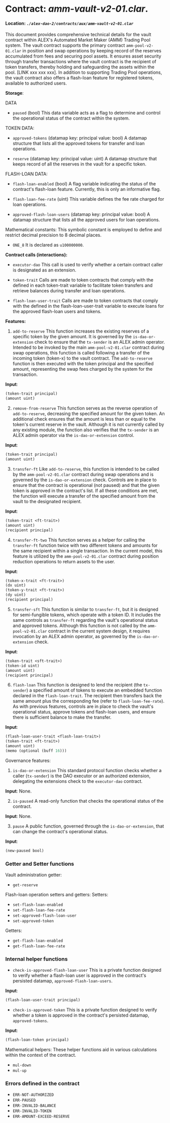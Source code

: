 # Contract: *amm-vault-v2-01.clar*.

#### **Location**: *`./alex-dao-2/contracts/aux/amm-vault-v2-01.clar`*

This document provides comprehensive technical details for the vault contract within ALEX's Automated Market Maker (AMM) Trading Pool system. The vault contract supports the primary contract `amm-pool-v2-01.clar` in position and swap operations by keeping record of the reserves accumulated from fees and securing pool assets. It ensures asset security through transfer transactions where the vault contract is the recipient of token transfers, thereby holding and safeguarding the assets within the pool. [LINK xxx xxx xxx].
In addition to supporting Trading Pool operations, the vault contract also offers a flash-loan feature for registered tokens, available to authorized users.

**Storage**:

DATA

* `paused` (bool)
This data variable acts as a flag to determine and control the operational status of the contract within the system.

TOKEN DATA:
* `approved-tokens` (datamap key: principal value: bool)
A datamap structure that lists all the approved tokens for transfer and loan operations.

* `reserve` (datamap key: principal value: uint)
A datamap structure that keeps record of all the reserves in the vault for a specific token.

FLASH-LOAN DATA:
* `flash-loan-enabled` (bool)
A flag variable indicating the status of the contract's flash-loan feature. Currently, this is only an informative flag.

* `flash-loan-fee-rate` (uint)
This variable defines the fee rate charged for loan operations.

* `approved-flash-loan-users` (datamap key: principal value: bool)
A datamap structure that lists all the approved users for loan operations.

Mathematical constants:
This symbolic constant is employed to define and restrict decimal precision to 8 decimal places.

* `ONE_8`
It is declared as `u100000000`.

**Contract calls (interactions):**
* `executor-dao`
This call is used to verify whether a certain contract caller is designated as an extension.

* `token-trait`
Calls are made to token contracts that comply with the <ft-trait> defined in each token-trait variable to facilitate token transfers and retrieve balances during transfer and loan operations.

* `flash-loan-user-trait`
Calls are made to token contracts that comply with the <flash-loan-trait> defined in the flash-loan-user-trait variable to execute loans for the approved flash-loan users and tokens.

**Features:**

1) `add-to-reserve`
This function increases the existing reserves of a specific token by the given amount. It is governed by the `is-dao-or-extension` check to ensure that the `tx-sender` is an ALEX admin operator. Intended to be invoked by the main `amm-pool-v2-01.clar` contract during swap operations, this function is called following a transfer of the incoming token (token-x) to the vault contract. The `add-to-reserve` function is then executed with the token principal and the specified amount, representing the swap fees charged by the system for the transaction.

**Input**:
```lisp
(token-trait principal)
(amount uint)
```

2) `remove-from-reserve`
This function serves as the reverse operation of `add-to-reserve`, decreasing the specified amount for the given token. An additional check ensures that the amount is less than or equal to the token's current reserve in the vault.
Although it is not currently called by any existing module, the function also verifies that the `tx-sender` is an ALEX admin operator via the `is-dao-or-extension` control.

**Input**:
```lisp
(token-trait principal)
(amount uint)
```

3) `transfer-ft`
Like `add-to-reserve`, this function is intended to be called by the `amm-pool-v2-01.clar` contract during swap operations and is governed by the `is-dao-or-extension` check. Controls are in place to ensure that the contract is operational (not paused) and that the given token is approved in the contract's list.
If all these conditions are met, the function will execute a transfer of the specified amount from the vault to the designated recipient.

**Input**:
```lisp
(token-trait <ft-trait>)
(amount uint)
(recipient principal)
```

4) `transfer-ft-two`
This function serves as a helper for calling the `transfer-ft` function twice with two different tokens and amounts for the same recipient within a single transaction. In the current model, this feature is utilized by the `amm-pool-v2-01.clar` contract during position reduction operations to return assets to the user.

**Input**:
```lisp
(token-x-trait <ft-trait>)
(dx uint)
(token-y-trait <ft-trait>)
(dy uint)
(recipient principal)
```

5) `transfer-sft`
This function is similar to `transfer-ft`, but it is designed for semi-fungible tokens, which operate with a token ID. It includes the same controls as `transfer-ft` regarding the vault's operational status and approved tokens. Although this function is not called by the `amm-pool-v2-01.clar` contract in the current system design, it requires invocation by an ALEX admin operator, as governed by the `is-dao-or-extension` check.

**Input**:
```lisp
(token-trait <sft-trait>)
(token-id uint)
(amount uint)
(recipient principal)
```

6) `flash-loan`
This function is designed to lend the recipient (the `tx-sender`) a specified amount of tokens to execute an embedded function declared in the `flash-loan-trait`. The recipient then transfers back the same amount plus the corresponding fee (refer to `flash-loan-fee-rate`).
As with previous features, controls are in place to check the vault's operational status, approve tokens and flash-loan users, and ensure there is sufficient balance to make the transfer.

**Input**:
```lisp
(flash-loan-user-trait <flash-loan-trait>)
(token-trait <ft-trait>)
(amount uint)
(memo (optional (buff 16)))
```

Governance features:
1) `is-dao-or-extension`
This standard protocol function checks whether a caller (`tx-sender`) is the DAO executor or an authorized extension, delegating the extensions check to the `executor-dao` contract.

**Input**:
None.

2) `is-paused`
A read-only function that checks the operational status of the contract.

**Input**:
None.

3) `pause`
A public function, governed through the `is-dao-or-extension`, that can change the contract's operational status.

**Input**:
```lisp
(new-paused bool)
```

### Getter and Setter functions
Vault administration getter:
* `get-reserve`

Flash-loan operation setters and getters:
Setters:
* `set-flash-loan-enabled`
* `set-flash-loan-fee-rate`
* `set-approved-flash-loan-user`
* `set-approved-token`

Getters:
* `get-flash-loan-enabled`
* `get-flash-loan-fee-rate`

### Internal helper functions

* `check-is-approved-flash-loan-user`
This is a private function designed to verify whether a flash-loan user is approved in the contract's persisted datamap, `approved-flash-loan-users`.

**Input**:
```lisp
(flash-loan-user-trait principal)
```

* `check-is-approved-token`
This is a private function designed to verify whether a token is approved in the contract's persisted datamap, `approved-tokens`.

**Input**:
```lisp
(flash-loan-token principal)
```

Mathematical helpers:
These helper functions aid in various calculations within the context of the contract.
* `mul-down`
* `mul-up`

### Errors defined in the contract
* `ERR-NOT-AUTHORIZED`
* `ERR-PAUSED`
* `ERR-INVALID-BALANCE`
* `ERR-INVALID-TOKEN`
* `ERR-AMOUNT-EXCEED-RESERVE`
